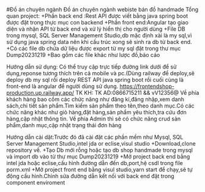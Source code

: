 #Đồ án chuyên ngành
Đồ án chuyên ngành webiste bán đồ handmade 
Tổng quan project:
+Phần back end :Rest API được viết bằng java spring boot được đặt trong thực mục con backend
+Phần front end:Angular tạo giao diện và nhận API từ back end và xử lý hiển thị cho người dùng
+File DB trong mysql, SQL Server Management Studio,db mặc định xài là my sql,vì sử dụng java spring data nên khi cấu trúc xong sẽ sinh ra db từ back end.
+Có các file db chứa dữ liệu được export từ my sql đặt trong thư mục Dump20231219
+Bao gồm các file khác như lược đồ,báo cáo

Hướng dẫn sử dụng:
Có thể truy cập trực tiếp đường link dưới để sử dụng,reponse tương thích trên cả mobile và pc.(Dùng railway để deploy,sẽ deploy db my sql rồi deploy REST API java spring boot rồi cuối cùng là front-end là angular để người dùng sử dụng.
https://frontendshop-production.up.railway.app/
TK KH:
TK AD:0866715211 && vV12356@
Về phía khách hàng bao cồm các chức năng như đăng kí,đăng nhập,xem danh sách,chi tiết sản phẩm.Tìm kiếm sản phẩm theo tên,theo danh mục.Có các chức năng khác như giỏ hàng,đặt hàng,sản phẩm yêu thích,tra cứu đơn hàng,cập nhật thông tin.
Về phia Admin thì sẽ có chức năng crud sản phẩm,danh mục,cập nhật trạng thái đơn hàng

Hướng dẫn cài dặt:Trước đó đã cài đặt các phần mềm như Mysql, SQL Server Management Studio,intel jda or eclise,visul studio
+Download,clone repository về.
+Tạo Db mới rỗng hoặc tạo db shop handmade trong mysql và import db vào từ thư mục Dump20231219
+Mở project back end bằng intel jda hoặc eclise,cấu hình đường dẫn đến db,port,hệ csdl trong file porm.xml
+Mở project front end bằng visul studio,yarn start để chạy,sẽ tự động cấu hình.Chỉnh sửa đường dẫn kết nối với back end đặt trong component enviroment

